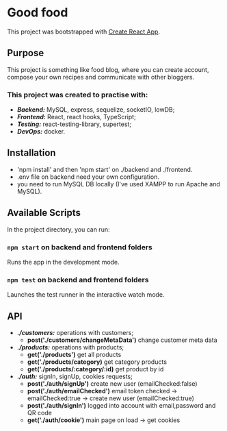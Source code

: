 # Good food

This project was bootstrapped with [Create React App](https://github.com/facebook/create-react-app).

## Purpose

This project is something like food blog, where you can create account, compose your own recipes and communicate with other bloggers.

### This project was created to practise with:

- **_Backend:_** MySQL, express, sequelize, socketIO, lowDB;
- **_Frontend:_** React, react hooks, TypeScript;
- **_Testing:_** react-testing-library, supertest;
- **_DevOps:_** docker.

## Installation

- 'npm install' and then 'npm start' on ./backend and ./frontend.
- .env file on backend need your own configuration.
- you need to run MySQL DB locally (I've used XAMPP to run Apache and MySQL).

## Available Scripts

In the project directory, you can run:

### `npm start` on backend and frontend folders

Runs the app in the development mode.

### `npm test` on backend and frontend folders

Launches the test runner in the interactive watch mode.

## API

* ***_./customers:_*** operations with customers;
  - **post('./customers/changeMetaData')** change customer meta data 
* ***_./products:_*** operations with products;
  - **get('./products')** get all products
  - **get('./products/category)** get category products 
  - **get('./products/:category/:id)** get product by id 
* ***_./auth:_*** signIn, signUp, cookies requests;
  - **post('./auth/signUp')** create new user (emailChecked:false)
  - **post('./auth/emailChecked')** email token checked -> emailChecked:true -> create new user (emailChecked:true) 
  - **post('./auth/signIn')** logged into account with email,password and QR code 
  - **get('./auth/cookie')** main page on load -> get cookies
